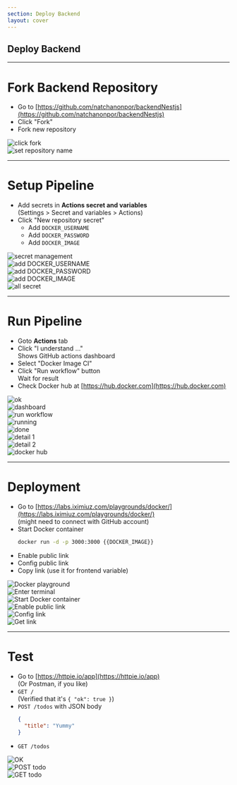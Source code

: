 ```yaml
---
section: Deploy Backend
layout: cover
---
```


## Deploy Backend

---

# Fork Backend Repository

<div class="grid grid-cols-2 gap-4">
<div>

- Go to [https://github.com/natchanonpor/backendNestjs](https://github.com/natchanonpor/backendNestjs)
- Click "Fork"
- Fork new repository

</div>
<div>

<div class="relative">
  <div class="absolute left-0 top-0" v-click="[1,2]"><img src="/backend-1.png" alt="click fork" /></div>
  <div class="absolute left-0 top-0" v-click="[2,3]"><img src="/backend-2.png" alt="set repository name" /></div>
</div>

</div>
</div>

---

# Setup Pipeline

<div class="grid grid-cols-2 gap-4">
<div>

- Add secrets in **Actions secret and variables**  
  (Settings > Secret and variables > Actions)
- Click "New repository secret"
  - Add `DOCKER_USERNAME`
  - Add `DOCKER_PASSWORD`
  - Add `DOCKER_IMAGE`

</div>
<div>

<div class="relative">
  <div class="absolute left-0 top-0" v-click="[0,1]"><img src="/backend-3.png" alt="secret management" /></div>
  <div class="absolute left-0 top-0" v-click="[1,2]"><img src="/backend-4.png" alt="add DOCKER_USERNAME" /></div>
  <div class="absolute left-0 top-0" v-click="[2,3]"><img src="/backend-5.png" alt="add DOCKER_PASSWORD" /></div>
  <div class="absolute left-0 top-0" v-click="[3,4]"><img src="/backend-6.png" alt="add DOCKER_IMAGE" /></div>
  <div class="absolute left-0 top-0" v-click="4"><img src="/backend-7.png" alt="all secret" /></div>
</div>

</div>
</div>

---

# Run Pipeline

<div class="grid grid-cols-2 gap-4">
<div>

- Goto **Actions** tab
- Click "I understand ..."  
  Shows GitHub actions dashboard
- Select "Docker Image CI"
- Click "Run workflow" button  
  Wait for result
- Check Docker hub at [https://hub.docker.com](https://hub.docker.com)

</div>
<div>

<div class="relative">
  <div class="absolute left-0 top-0" v-click="[0,1]"><img src="/pipeline-1.png" alt="ok" /></div>
  <div class="absolute left-0 top-0" v-click="[1,2]"><img src="/pipeline-2.png" alt="dashboard" /></div>
  <div class="absolute left-0 top-0" v-click="[2,3]"><img src="/pipeline-3.png" alt="run workflow" /></div>
  <div class="absolute left-0 top-0" v-click="[3,4]"><img src="/pipeline-4.png" alt="running" /></div>
  <div class="absolute left-0 top-0" v-click="[4,5]"><img src="/pipeline-5.png" alt="done" /></div>
  <div class="absolute left-0 top-0" v-click="[5,6]"><img src="/pipeline-6.png" alt="detail 1" /></div>
  <div class="absolute left-0 top-0" v-click="[6,7]"><img src="/pipeline-7.png" alt="detail 2" /></div>
  <div class="absolute left-0 top-0" v-click="7"><img src="/pipeline-8.png" alt="docker hub" /></div>
</div>

</div>
</div>

---

# Deployment

<div class="grid grid-cols-2 gap-4">
<div>

- Go to [https://labs.iximiuz.com/playgrounds/docker/](https://labs.iximiuz.com/playgrounds/docker/)  
  (might need to connect with GitHub account)
- Start Docker container  
  ```sh
  docker run -d -p 3000:3000 {{DOCKER_IMAGE}}
  ```
- Enable public link
- Config public link
- Copy link (use it for frontend variable)

</div>
<div>

<div class="relative">
  <div class="absolute left-0 top-0" v-click="[0,1]"><img alt="Docker playground" src="/backend-deployment-0.png"  /></div>
  <div class="absolute left-0 top-0" v-click="[1,2]"><img alt="Enter terminal" src="/backend-deployment-1.png"  /></div>
  <div class="absolute left-0 top-0" v-click="[2,3]"><img alt="Start Docker container" src="/backend-deployment-2.png" /></div>
  <div class="absolute left-0 top-0" v-click="[3,4]"><img alt="Enable public link" src="/backend-deployment-3.png" /></div>
  <div class="absolute left-0 top-0" v-click="[4,5]"><img alt="Config link" src="/backend-deployment-4.png" /></div>
  <div class="absolute left-0 top-0" v-click="5"><img alt="Get link" src="/backend-deployment-5.png" /></div>
</div>

</div>
</div>

<!-- 
- get link https://657137c3d838e5a30ddc7ed5-4377f3.node-c9a5.iximiuz.com 
- use it as variable for frontend
-->

---

# Test

<div class="grid grid-cols-2 gap-4">
<div>

- Go to [https://httpie.io/app](https://httpie.io/app)  
  (Or Postman, if you like)
- `GET /`  
  (Verified that it's `{ "ok": true }`)
- `POST /todos` with JSON body  
  ```json
  {
    "title": "Yummy"
  }
  ```
- `GET /todos`

</div>
<div>

<div class="relative">
  <div class="absolute left-0 top-0" v-click="[0,1]"><img alt="OK" src="/backend-test-1.png"  /></div>
  <div class="absolute left-0 top-0" v-click="[1,2]"><img alt="POST todo" src="/backend-test-2.png" /></div>
  <div class="absolute left-0 top-0" v-click="2"><img alt="GET todo" src="/backend-test-3.png" /></div>
</div>

</div>
</div>